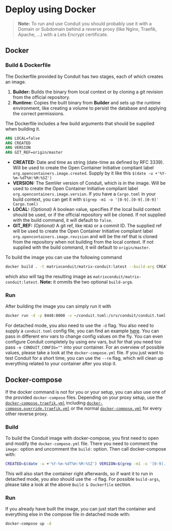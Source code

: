 # Deploy using Docker

> **Note:** To run and use Conduit you should probably use it with a Domain or Subdomain behind a reverse proxy (like Nginx, Traefik, Apache, ...) with a Lets Encrypt certificate.


## Docker

### Build & Dockerfile

The Dockerfile provided by Conduit has two stages, each of which creates an image.
1. **Builder:** Builds the binary from local context or by cloning a git revision from the official repository.
2. **Runtime:** Copies the built binary from **Builder** and sets up the runtime environment, like creating a volume to persist the database and applying the correct permissions.

The Dockerfile includes a few build arguments that should be supplied when building it.

``` Dockerfile
ARG LOCAL=false
ARG CREATED
ARG VERSION
ARG GIT_REF=origin/master
```

- **CREATED:** Date and time as string (date-time as defined by RFC 3339). Will be used to create the Open Container Initiative compliant label `org.opencontainers.image.created`. Supply by it like this `$(date -u +'%Y-%m-%dT%H:%M:%SZ')`
- **VERSION:** The SemVer version of Conduit, which is in the image. Will be used to create the Open Container Initiative compliant label `org.opencontainers.image.version`. If you have a `Cargo.toml` in your build context, you can get it with `$(grep -m1 -o '[0-9].[0-9].[0-9]' Cargo.toml)`
- **LOCAL:** *(Optional)* A boolean value, specifies if the local build context should be used, or if the official repository will be cloned. If not supplied with the build command, it will default to `false`.
- **GIT_REF:** *(Optional)* A git ref, like `HEAD` or a commit ID. The supplied ref will be used to create the Open Container Initiative compliant label `org.opencontainers.image.revision` and will be the ref that is cloned from the repository when not building from the local context. If not supplied with the build command, it will default to `origin/master`.

To build the image you can use the following command

``` bash
docker build . -t matrixconduit/matrix-conduit:latest --build-arg CREATED=$(date -u +'%Y-%m-%dT%H:%M:%SZ') --build-arg VERSION=$(grep -m1 -o '[0-9].[0-9].[0-9]' Cargo.toml)
```

which also will tag the resulting image as `matrixconduit/matrix-conduit:latest`.
**Note:** it ommits the two optional `build-arg`s.


### Run

After building the image you can simply run it with

``` bash
docker run -d -p 8448:8000 -v ~/conduit.toml:/srv/conduit/conduit.toml -v db:/srv/conduit/.local/share/conduit matrixconduit/matrix-conduit:latest
```

For detached mode, you also need to use the `-d` flag. You also need to supply a `conduit.toml` config file, you can find an example [here](../conduit-example.toml).
You can pass in different env vars to change config values on the fly. You can even configure Conduit completely by using env vars, but for that you need
too pass `-e CONDUIT_CONFIG=""` into your container. For an overview of possible values, please take a look at the `docker-compose.yml` file.
If you just want to test Conduit for a short time, you can use the `--rm` flag, which will clean up everything related to your container after you stop it.


## Docker-compose

If the docker command is not for you or your setup, you can also use one of the provided `docker-compose` files. Depending on your proxy setup, use the [`docker-compose.traefik.yml`](docker-compose.traefik.yml) including [`docker-compose.override.traefik.yml`](docker-compose.override.traefik.yml) or the normal [`docker-compose.yml`](../docker-compose.yml) for every other reverse proxy.


### Build

To build the Conduit image with docker-compose, you first need to open and modify the `docker-compose.yml` file. There you need to comment the `image:` option and uncomment the `build:` option. Then call docker-compose with:

``` bash
CREATED=$(date -u +'%Y-%m-%dT%H:%M:%SZ') VERSION=$(grep -m1 -o '[0-9].[0-9].[0-9]' Cargo.toml) docker-compose up
```

This will also start the container right afterwards, so if want it to run in detached mode, you also should use the `-d` flag. For possible `build-args`, please take a look at the above `Build & Dockerfile` section.


### Run

If you already have built the image, you can just start the container and everything else in the compose file in detached mode with:

``` bash
docker-compose up -d
```
